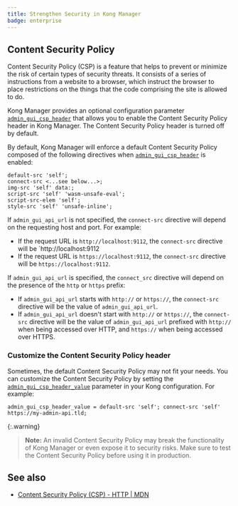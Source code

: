 ```yaml
---
title: Strengthen Security in Kong Manager
badge: enterprise
---
```



## Content Security Policy

Content Security Policy (CSP) is a feature that helps to prevent or minimize the risk of certain types of security threats. It consists of a series of instructions from a website to a browser, which instruct the browser to place restrictions on the things that the code comprising the site is allowed to do.

Kong Manager provides an optional configuration parameter [`admin_gui_csp_header`] that allows you to enable the Content Security Policy header in Kong Manager. The Content Security Policy header is turned off by default.

By default, Kong Manager will enforce a default Content Security Policy composed of the following directives when [`admin_gui_csp_header`] is enabled:

```
default-src 'self';
connect-src <...see below...>;
img-src 'self' data:;
script-src 'self' 'wasm-unsafe-eval';
script-src-elem 'self';
style-src 'self' 'unsafe-inline';
```

If `admin_gui_api_url` is not specified, the `connect-src` directive will depend on the requesting host and port. For example:
  * If the request URL is `http://localhost:9112`, the `connect-src` directive will be `http://localhost:9112
  * If the request URL is `https://localhost:9112`, the `connect-src` directive will be `https://localhost:9112`.

If `admin_gui_api_url` is specified, the `connect_src` directive will depend on the presence of the `http` or `https` prefix:
* If `admin_gui_api_url` starts with `http://` or `https://`, the `connect-src` directive will be the value of `admin_gui_api_url`. 
*  If `admin_gui_api_url` doesn't start with `http://` or `https://`, the `connect-src` directive will be the value of `admin_gui_api_url` prefixed with `http://` when being accessed over HTTP, and `https://` when being accessed over HTTPS.

### Customize the Content Security Policy header

Sometimes, the default Content Security Policy may not fit your needs. You can customize the Content Security Policy by setting the [`admin_gui_csp_header_value`] parameter in your Kong configuration. For example:

```
admin_gui_csp_header_value = default-src 'self'; connect-src 'self' https://my-admin-api.tld;
```

{:.warning}
> **Note:** An invalid Content Security Policy may break the functionality of Kong Manager or even expose it to security risks. Make sure to test the Content Security Policy before using it in production.

## See also

* [Content Security Policy (CSP) - HTTP \| MDN](https://developer.mozilla.org/en-US/docs/Web/HTTP/CSP)

[`admin_gui_api_url`]: /gateway/{{page.release}}/reference/configuration/#admin_gui_api_url
[`admin_gui_csp_header`]: /gateway/{{page.release}}/reference/configuration/#admin_gui_csp_header
[`admin_gui_csp_header_value`]: /gateway/{{page.release}}/reference/configuration/#admin_gui_csp_header_value


